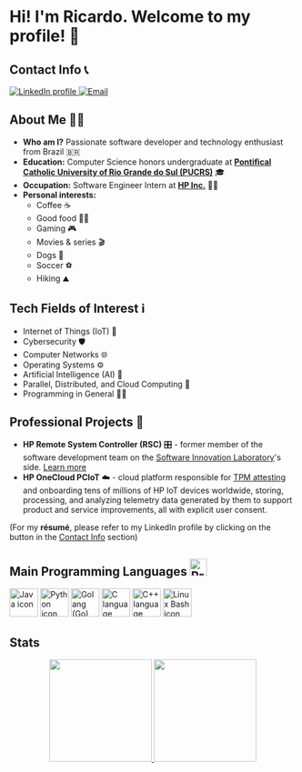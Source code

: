 # Hi! I'm Ricardo. Welcome to my profile! 👋

## Contact Info 📞

 <a href="https://linkedin.com/in/ricardo-suffert" target="_blank">
   <img src="https://img.shields.io/badge/LinkedIn-0077B5?style=for-the-badge&logo=linkedin&logoColor=white" alt="LinkedIn profile"/>
 </a>
 <a href="mailto:ricardobsuffert@gmail.com" target="_blank">
   <img src="https://img.shields.io/badge/Gmail-D14836?style=for-the-badge&logo=gmail&logoColor=white" alt="Email"/>
 </a>

## About Me 🙋‍♂️

- **Who am I?** Passionate software developer and technology enthusiast from Brazil 🇧🇷
- **Education:** Computer Science honors undergraduate at [**Pontifical Catholic University of Rio Grande do Sul (PUCRS)**](https://www.pucrs.br/en/) 🎓
- **Occupation:** Software Engineer Intern at [**HP Inc.**](https://www.hp.com) 🧑‍💻
- **Personal interests:**
   - Coffee ☕️
   - Good food 👨‍🍳
   - Gaming 🎮
   - Movies & series 🎬
   - Dogs 🐶
   - Soccer ⚽
   - Hiking ⛰️

## Tech Fields of Interest ℹ

- Internet of Things (IoT) 📡
- Cybersecurity 🛡️
- Computer Networks 🌐
- Operating Systems ⚙️
- Artificial Intelligence (AI) 🤖
- Parallel, Distributed, and Cloud Computing 📶
- Programming in General 👨‍💻

## Professional Projects 🚀

- **HP Remote System Controller (RSC)** 🎛️ - former member of the software development team on the [Software Innovation Laboratory](https://www.pucrs.br/en/blog/pucrs-and-hp-inaugurate-renovation-of-software-innovation-lab/)'s side. [Learn more](https://www.hp.com/us-en/solutions/anyware-remote-system-controller.html)
- **HP OneCloud PCIoT** ☁️ - cloud platform responsible for [TPM attesting](https://trustedcomputinggroup.org/resource/trusted-platform-module-tpm-summary/) and onboarding tens of millions of HP IoT devices worldwide, storing, processing, and analyzing telemetry data generated by them to support product and service improvements, all with explicit user consent.

(For my **résumé**, please refer to my LinkedIn profile by clicking on the button in the [Contact Info](https://github.com/rsuffert/rsuffert/edit/main/README.md#contact-info) section)

## Main Programming Languages <img src="https://cdn-icons-png.flaticon.com/512/3655/3655567.png" alt="Programming languages icon" width="30" height="30">

<img src="https://cdn.jsdelivr.net/gh/devicons/devicon/icons/java/java-original.svg" title="Java" alt="Java icon" width="50" height="50" />  <img src="https://cdn.jsdelivr.net/gh/devicons/devicon/icons/python/python-original.svg" title="Python" alt="Python icon" width="50" height="50" />  <img src="https://cdn.jsdelivr.net/gh/devicons/devicon/icons/go/go-original-wordmark.svg" title="Golang (Go)" alt="Golang (Go) icon" width="50" height="50" />  <img src="https://cdn.jsdelivr.net/gh/devicons/devicon/icons/c/c-original.svg" title="C" alt="C language icon" width="50" height="50" /> <img src="https://cdn.jsdelivr.net/gh/devicons/devicon/icons/cplusplus/cplusplus-original.svg" title="C++" alt="C++ language icon" width="50" height="50" /> <img src="https://cdn.jsdelivr.net/gh/devicons/devicon/icons/bash/bash-original.svg" title="Linux Bash" alt="Linux Bash icon" width="50" height="50" />

## Stats

<p align="center">
 <a href="https://github.com/rsuffert">
  <img height="180em" src="https://github-readme-stats-eight-theta.vercel.app/api?username=rsuffert&show_icons=true&theme=algolia&include_all_commits=true&count_private=true"/>
  <img height="180em" src="https://github-readme-stats-eight-theta.vercel.app/api/top-langs/?username=rsuffert&layout=compact&langs_count=8&theme=algolia"/>
 </a>
</p>
